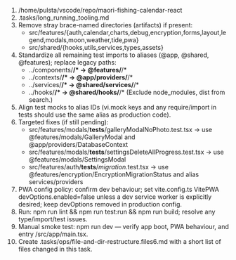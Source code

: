 1) /home/pulsta/vscode/repo/maori-fishing-calendar-react
2) .tasks/long_running_tooling.md
3) Remove stray brace-named directories (artifacts) if present:
   - src/features/{auth,calendar,charts,debug,encryption,forms,layout,legend,modals,moon,weather,tide,pwa}
   - src/shared/{hooks,utils,services,types,assets}
4) Standardize all remaining test imports to aliases (@app, @shared, @features); replace legacy paths:
   - ../components/**/* → @features/**/*
   - ../contexts/**/* → @app/providers/**/*
   - ../services/**/* → @shared/services/**/*
   - ../hooks/**/* → @shared/hooks/**/*
   (Exclude node_modules, dist from search.)
5) Align test mocks to alias IDs (vi.mock keys and any require/import in tests should use the same alias as production code).
6) Targeted fixes (if still pending):
   - src/features/modals/__tests__/galleryModalNoPhoto.test.tsx → use @features/modals/GalleryModal and @app/providers/DatabaseContext
   - src/features/modals/__tests__/settingsDeleteAllProgress.test.tsx → use @features/modals/SettingsModal
   - src/features/auth/__tests__/*migration*.test.tsx → use @features/encryption/EncryptionMigrationStatus and alias services/providers
7) PWA config policy: confirm dev behaviour; set vite.config.ts VitePWA devOptions.enabled=false unless a dev service worker is explicitly desired; keep devOptions removed in production config.
8) Run: npm run lint && npm run test:run && npm run build; resolve any type/import/test issues.
9) Manual smoke test: npm run dev — verify app boot, PWA behaviour, and entry /src/app/main.tsx.
10) Create .tasks/ops/file-and-dir-restructure.files6.md with a short list of files changed in this task.
